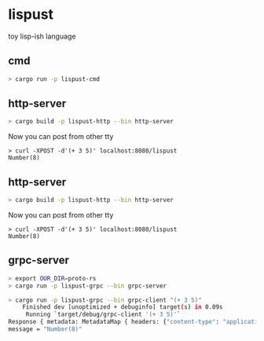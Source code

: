 # lispust

toy lisp-ish language

## cmd

```sh
> cargo run -p lispust-cmd
```

## http-server

```sh
> cargo build -p lispust-http --bin http-server
```

Now you can post from other tty
```
> curl -XPOST -d'(+ 3 5)' localhost:8080/lispust
Number(8)
```

## http-server

```sh
> cargo build -p lispust-http --bin http-server
```

Now you can post from other tty
```
> curl -XPOST -d'(+ 3 5)' localhost:8080/lispust
Number(8)
```

## grpc-server

```sh
> export OUR_DIR=proto-rs
> cargo run -p lispust-grpc --bin grpc-server
```

```sh
> cargo run -p lispust-grpc --bin grpc-client "(+ 3 5)"
    Finished dev [unoptimized + debuginfo] target(s) in 0.09s
     Running `target/debug/grpc-client '(+ 3 5)'`
Response { metadata: MetadataMap { headers: {"content-type": "application/grpc", "date": "Mon, 20 Sep 2021 22:01:08 GMT", "grpc-status": "0"} }, message: RunResponse { message: "Number(8)" }, extensions: Extensions }
message = "Number(8)"
```
